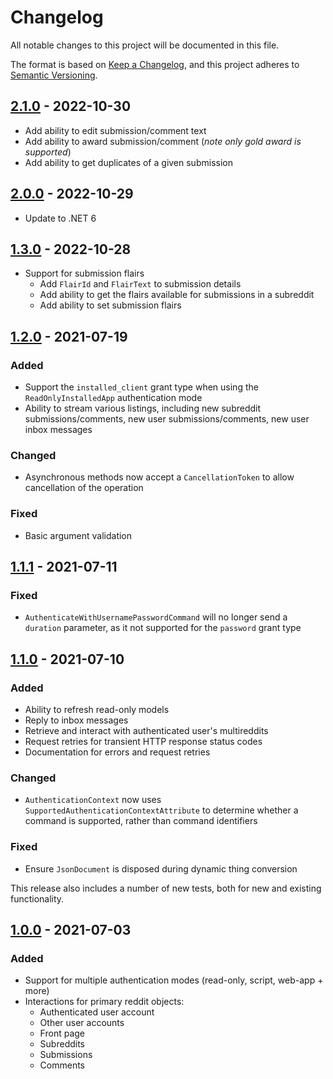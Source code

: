 # Changelog

All notable changes to this project will be documented in this file.

The format is based on [Keep a Changelog](https://keepachangelog.com/en/1.0.0/), and this project adheres to [Semantic Versioning](https://semver.org/spec/v2.0.0.html).

## [2.1.0] - 2022-10-30

- Add ability to edit submission/comment text
- Add ability to award submission/comment (_note only gold award is supported_)
- Add ability to get duplicates of a given submission

## [2.0.0] - 2022-10-29

- Update to .NET 6

## [1.3.0] - 2022-10-28

- Support for submission flairs
  - Add `FlairId` and `FlairText` to submission details
  - Add ability to get the flairs available for submissions in a subreddit
  - Add ability to set submission flairs

## [1.2.0] - 2021-07-19

### Added

- Support the `installed_client` grant type when using the `ReadOnlyInstalledApp` authentication mode
- Ability to stream various listings, including new subreddit submissions/comments, new user submissions/comments, new user inbox messages

### Changed

- Asynchronous methods now accept a `CancellationToken` to allow cancellation of the operation

### Fixed

- Basic argument validation

## [1.1.1] - 2021-07-11

### Fixed

- `AuthenticateWithUsernamePasswordCommand` will no longer send a `duration` parameter, as it not supported for the `password` grant type

## [1.1.0] - 2021-07-10

### Added

- Ability to refresh read-only models
- Reply to inbox messages
- Retrieve and interact with authenticated user's multireddits
- Request retries for transient HTTP response status codes
- Documentation for errors and request retries

### Changed

- `AuthenticationContext` now uses `SupportedAuthenticationContextAttribute` to determine whether a command is supported, rather than command identifiers

### Fixed

- Ensure `JsonDocument` is disposed during dynamic thing conversion

This release also includes a number of new tests, both for new and existing functionality.

## [1.0.0] - 2021-07-03

### Added

- Support for multiple authentication modes (read-only, script, web-app + more)
- Interactions for primary reddit objects:
  - Authenticated user account
  - Other user accounts
  - Front page
  - Subreddits
  - Submissions
  - Comments

[2.1.0]: https://github.com/JedS6391/Reddit.NET/compare/2.0.0...2.1.0
[2.0.0]: https://github.com/JedS6391/Reddit.NET/compare/1.3.0...2.0.0
[1.3.0]: https://github.com/JedS6391/Reddit.NET/compare/1.2.0...1.3.0
[1.2.0]: https://github.com/JedS6391/Reddit.NET/compare/1.1.1...1.2.0
[1.1.1]: https://github.com/JedS6391/Reddit.NET/compare/1.1.0...1.1.1
[1.1.0]: https://github.com/JedS6391/Reddit.NET/compare/1.0.0...1.1.0
[1.0.0]: https://github.com/JedS6391/Reddit.NET/tree/1.0.0
